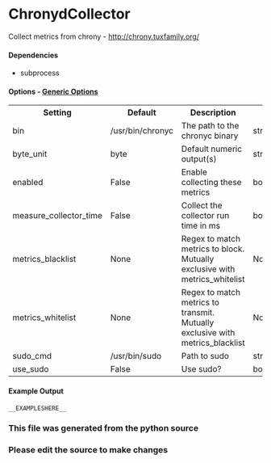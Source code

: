 ChronydCollector
=====

Collect metrics from chrony - http://chrony.tuxfamily.org/

#### Dependencies

 * subprocess


#### Options - [Generic Options](Configuration)

<table><tr><th>Setting</th><th>Default</th><th>Description</th><th>Type</th></tr>
<tr><td>bin</td><td>/usr/bin/chronyc</td><td>The path to the chronyc binary</td><td>str</td></tr>
<tr><td>byte_unit</td><td>byte</td><td>Default numeric output(s)</td><td>str</td></tr>
<tr><td>enabled</td><td>False</td><td>Enable collecting these metrics</td><td>bool</td></tr>
<tr><td>measure_collector_time</td><td>False</td><td>Collect the collector run time in ms</td><td>bool</td></tr>
<tr><td>metrics_blacklist</td><td>None</td><td>Regex to match metrics to block. Mutually exclusive with metrics_whitelist</td><td>NoneType</td></tr>
<tr><td>metrics_whitelist</td><td>None</td><td>Regex to match metrics to transmit. Mutually exclusive with metrics_blacklist</td><td>NoneType</td></tr>
<tr><td>sudo_cmd</td><td>/usr/bin/sudo</td><td>Path to sudo</td><td>str</td></tr>
<tr><td>use_sudo</td><td>False</td><td>Use sudo?</td><td>bool</td></tr>
</table>

#### Example Output

```
__EXAMPLESHERE__
```

### This file was generated from the python source
### Please edit the source to make changes


